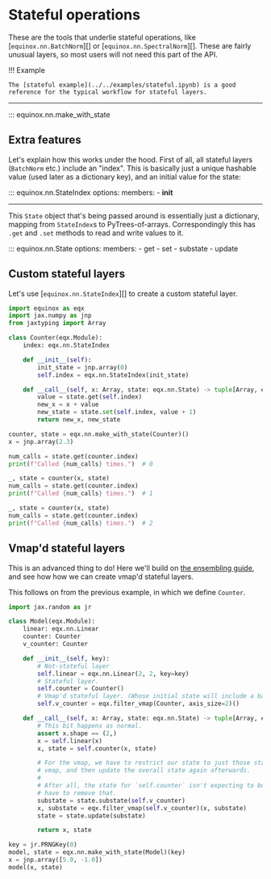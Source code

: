 # Stateful operations

These are the tools that underlie stateful operations, like [`equinox.nn.BatchNorm`][] or [`equinox.nn.SpectralNorm`][]. These are fairly unusual layers, so most users will not need this part of the API.

!!! Example

    The [stateful example](../../examples/stateful.ipynb) is a good reference for the typical workflow for stateful layers.

---

::: equinox.nn.make_with_state

## Extra features

Let's explain how this works under the hood. First of all, all stateful layers (`BatchNorm` etc.) include an "index". This is basically just a unique hashable value (used later as a dictionary key), and an initial value for the state:

::: equinox.nn.StateIndex
    options:
        members:
            - __init__

---

This `State` object that's being passed around is essentially just a dictionary, mapping from `StateIndex`s to PyTrees-of-arrays. Correspondingly this has `.get` and `.set` methods to read and write values to it.

::: equinox.nn.State
    options:
        members:
            - get
            - set
            - substate
            - update

## Custom stateful layers

Let's use [`equinox.nn.StateIndex`][] to create a custom stateful layer.

```python
import equinox as eqx
import jax.numpy as jnp
from jaxtyping import Array

class Counter(eqx.Module):
    index: eqx.nn.StateIndex

    def __init__(self):
        init_state = jnp.array(0)
        self.index = eqx.nn.StateIndex(init_state)

    def __call__(self, x: Array, state: eqx.nn.State) -> tuple[Array, eqx.nn.State]:
        value = state.get(self.index)
        new_x = x + value
        new_state = state.set(self.index, value + 1)
        return new_x, new_state

counter, state = eqx.nn.make_with_state(Counter)()
x = jnp.array(2.3)

num_calls = state.get(counter.index)
print(f"Called {num_calls} times.")  # 0

_, state = counter(x, state)
num_calls = state.get(counter.index)
print(f"Called {num_calls} times.")  # 1

_, state = counter(x, state)
num_calls = state.get(counter.index)
print(f"Called {num_calls} times.")  # 2
```

## Vmap'd stateful layers

This is an advanced thing to do! Here we'll build on [the ensembling guide](../../tricks.md#ensembling), and see how how we can create vmap'd stateful layers.

This follows on from the previous example, in which we define `Counter`.
```python
import jax.random as jr

class Model(eqx.Module):
    linear: eqx.nn.Linear
    counter: Counter
    v_counter: Counter

    def __init__(self, key):
        # Not-stateful layer
        self.linear = eqx.nn.Linear(2, 2, key=key)
        # Stateful layer.
        self.counter = Counter()
        # Vmap'd stateful layer. (Whose initial state will include a batch dimension.)
        self.v_counter = eqx.filter_vmap(Counter, axis_size=2)()

    def __call__(self, x: Array, state: eqx.nn.State) -> tuple[Array, eqx.nn.State]:
        # This bit happens as normal.
        assert x.shape == (2,)
        x = self.linear(x)
        x, state = self.counter(x, state)

        # For the vmap, we have to restrict our state to just those states we want to
        # vmap, and then update the overall state again afterwards.
        #
        # After all, the state for `self.counter` isn't expecting to be batched, so we
        # have to remove that.
        substate = state.substate(self.v_counter)
        x, substate = eqx.filter_vmap(self.v_counter)(x, substate)
        state = state.update(substate)

        return x, state

key = jr.PRNGKey(0)
model, state = eqx.nn.make_with_state(Model)(key)
x = jnp.array([5.0, -1.0])
model(x, state)
```
